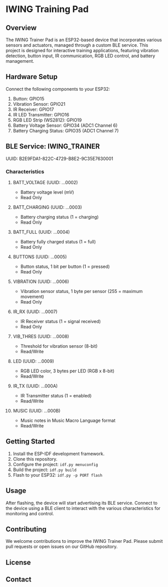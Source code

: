 # IWING Training Pad

## Overview

The IWING Trainer Pad is an ESP32-based device that incorporates various sensors and actuators, managed through a custom BLE service. This project is designed for interactive training applications, featuring vibration detection, button input, IR communication, RGB LED control, and battery management.

## Hardware Setup

Connect the following components to your ESP32:

1. Button: GPIO15
2. Vibration Sensor: GPIO21
3. IR Receiver: GPIO17
4. IR LED Transmitter: GPIO16
5. RGB LED Strip (WS2812): GPIO19
6. Battery Voltage Sensor: GPIO34 (ADC1 Channel 6)
7. Battery Charging Status: GPIO35 (ADC1 Channel 7)

## BLE Service: IWING_TRAINER

UUID: B2E9FDA1-822C-4729-B8E2-9C35E7630001

### Characteristics

1. BATT_VOLTAGE (UUID: ...0002)
   - Battery voltage level (mV)
   - Read Only

2. BATT_CHARGING (UUID: ...0003)
   - Battery charging status (1 = charging)
   - Read Only

3. BATT_FULL (UUID: ...0004)
   - Battery fully charged status (1 = full)
   - Read Only

4. BUTTONS (UUID: ...0005)
   - Button status, 1 bit per button (1 = pressed)
   - Read Only

5. VIBRATION (UUID: ...0006)
   - Vibration sensor status, 1 byte per sensor (255 = maximum movement)
   - Read Only

6. IR_RX (UUID: ...0007)
   - IR Receiver status (1 = signal received)
   - Read Only

7. VIB_THRES (UUID: ...0008)
   - Threshold for vibration sensor (8-bit)
   - Read/Write

8. LED (UUID: ...0009)
   - RGB LED color, 3 bytes per LED (RGB x 8-bit)
   - Read/Write

9. IR_TX (UUID: ...000A)
   - IR Transmitter status (1 = enabled)
   - Read/Write

10. MUSIC (UUID: ...000B)
    - Music notes in Music Macro Language format
    - Read/Write

## Getting Started

1. Install the ESP-IDF development framework.
2. Clone this repository.
3. Configure the project: `idf.py menuconfig`
4. Build the project: `idf.py build`
5. Flash to your ESP32: `idf.py -p PORT flash`

## Usage

After flashing, the device will start advertising its BLE service. Connect to the device using a BLE client to interact with the various characteristics for monitoring and control.

## Contributing

We welcome contributions to improve the IWING Trainer Pad. Please submit pull requests or open issues on our GitHub repository.

## License


## Contact

